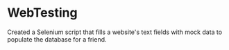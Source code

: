 # WebTesting
Created a Selenium script that fills a website's text fields with mock data to populate the database for a friend. 
